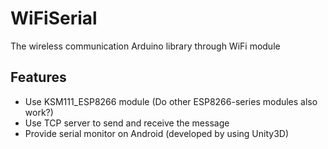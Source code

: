 # WiFiSerial #

The wireless communication Arduino library through WiFi module

## Features ##

- Use KSM111\_ESP8266 module (Do other ESP8266-series modules also work?)
- Use TCP server to send and receive the message
- Provide serial monitor on Android (developed by using Unity3D)
